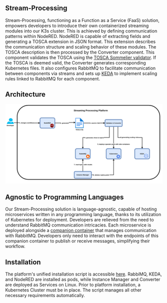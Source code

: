 ## Stream-Processing

Stream-Processing, functioning as a Function as a Service (FaaS) solution, empowers developers to introduce their own containerized streaming modules into our K3s cluster. This is achieved by defining communication patterns within NodeRED. NodeRED is capable of extracting fields and generating a TOSCA extension in JSON format. This extension describes the communication structure and scaling behavior of these modules. The TOSCA description is then processed by the Converter component. This component validates the TOSCA using the <a href=https://github.com/di-unipi-socc/Sommelier>TOSCA Sommelier validator</a>. If the TOSCA is deemed valid, the Converter generates corresponding Kubernetes files. It also configures RabbitMQ to facilitate communication between components via streams and sets up <a href=https://keda.sh/>KEDA</a> to implement scaling rules linked to RabbitMQ for each component.

## Architecture
![alt text](Streaming%20Processing%20v2.drawio%20(6).png)

## Agnostic to Programming Languages

Our Stream-Processing solution is language-agnostic, capable of hosting microservices written in any programming language, thanks to its utilization of Kubernetes for deployment. Developers are relieved from the need to understand RabbitMQ communication intricacies. Each microservice is deployed alongside a <a href=https://github.com/f-coda/Stream-Processing/tree/main/publish>companion container</a> that manages communication with RabbitMQ. Developers only need to interact with the endpoints of this companion container to publish or receive messages, simplifying their workflow.

## Installation

The platform's unified installation script is accessible <a href="https://github.com/f-coda/Stream-Processing/tree/main/installation">here</a>. RabbiMQ, KEDA, and NodeRED are installed as pods, while Instance Manager and Converter are deployed as Services on Linux. Prior to platform installation, a Kubernetes Cluster must be in place. The script manages all other necessary requirements automatically.